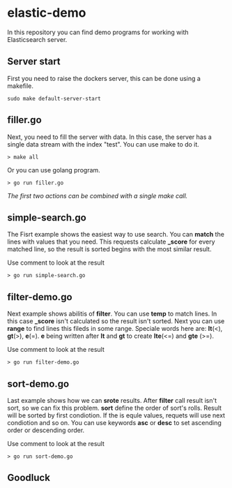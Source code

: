 # elastic-demo
In this repository you can find demo programs for working with Elasticsearch server.

## Server start
First you need to raise the dockers server, this can be done using a makefile.
```
sudo make default-server-start
```

## filler.go
Next, you need to fill the server with data. In this case, the server has a single data stream with the index "test". You can use make to do it.
```
> make all
```
Or you can use golang program.
```
> go run filler.go
```
*The first two actions can be combined with a single make call.*

## simple-search.go
The Fisrt example shows the easiest way to use search. You can **match** the lines with values that you need. This requests calculate  **_score** for every matched line, so the result is sorted begins with the most similar result.

Use comment to look at the result
```
> go run simple-search.go
```

## filter-demo.go
Next example shows abilitis of **filter**. You can use **temp** to match lines. In this case **_score** isn't calculated so the result isn't sorted. Next you can use **range** to find lines this fileds in some range. Speciale words here are: **lt**(<), **gt**(>), **e**(=). **e** being written after **lt** and **gt** to create **lte**(<=) and **gte** (>=).

Use comment to look at the result
```
> go run filter-demo.go
```

## sort-demo.go
Last example shows how we can **srote** results. After **filter** call result isn't sort, so we can fix this problem. **sort** define the order of sort's rolls. Result will be sorted by first condiotion. If the is equle values, requets will use next condiotion and so on. You can use keywords **asc** or **desc** to set ascending order or descending order.

Use comment to look at the result
```
> go run sort-demo.go
```

## Goodluck 